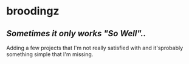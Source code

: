 # broodingz
<h2><em>Sometimes it only works "So Well"..</em></h2>
<p>Adding a few projects that I'm not really satisfied with and it'sprobably something simple that I'm missing.</p>
